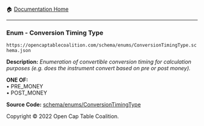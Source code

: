 :house: [Documentation Home](../../../README.md)

---

### Enum - Conversion Timing Type

`https://opencaptablecoalition.com/schema/enums/ConversionTimingType.schema.json`

**Description:** _Enumeration of convertible conversion timing for calculation purposes (e.g. does the instrument convert based on pre or post money)._

**ONE OF:**</br>&bull; PRE_MONEY </br>&bull; POST_MONEY

**Source Code:** [schema/enums/ConversionTimingType](../../../../schema/enums/ConversionTimingType.schema.json)

Copyright © 2022 Open Cap Table Coalition.
